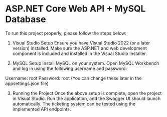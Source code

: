 # ASP.NET Core Web API + MySQL Database

To run this project properly, please follow the steps below:

1. Visual Studio Setup
Ensure you have Visual Studio 2022 (or a later version) installed.
Make sure the ASP.NET and web development component is included and installed in the Visual Studio Installer.

2. MySQL Setup
Install MySQL on your system.
Open MySQL Workbench and log in using the following username and password:

Username: root
Password: root
(You can change these later in the appsettings.json file)

3. Running the Project
Once the above setup is complete, open the project in Visual Studio.
Run the application, and the Swagger UI should launch automatically.
The ticketing system can be tested using the implemented API endpoints.
